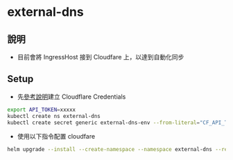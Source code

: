 # external-dns

## 說明

- 目前會將 IngressHost 接到 Cloudfare 上，以達到自動化同步

## Setup

- 先[參考說明](https://kubernetes-sigs.github.io/external-dns/v0.13.6/tutorials/cloudflare/#creating-a-cloudflare-dns-zone)建立 Cloudflare Credentials

```bash
export API_TOKEN=xxxxx
kubectl create ns external-dns
kubectl create secret generic external-dns-env --from-literal="CF_API_TOKEN=$API_TOKEN" -n external-dns # -n cert-manager
```

- 使用以下指令配置 cloudfare

```bash
helm upgrade --install --create-namespace --namespace external-dns --repo https://kubernetes-sigs.github.io/external-dns external-dns external-dns --version 1.13.1 -f my-values.yaml
```
